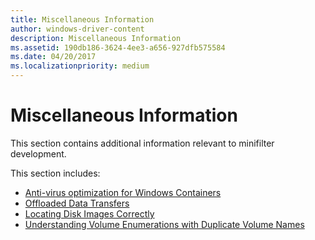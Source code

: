 ```yaml
---
title: Miscellaneous Information
author: windows-driver-content
description: Miscellaneous Information
ms.assetid: 190db186-3624-4ee3-a656-927dfb575584
ms.date: 04/20/2017
ms.localizationpriority: medium
---
```


# Miscellaneous Information


This section contains additional information relevant to minifilter development.

This section includes:

* [Anti-virus optimization for Windows Containers](anti-virus-optimization-for-windows-containers.md)  
* [Offloaded Data Transfers](offloaded-data-transfers.md)  
* [Locating Disk Images Correctly](locating-disk-images-correctly.md)  
* [Understanding Volume Enumerations with Duplicate Volume Names](understanding-volume-enumerations-with-duplicate-volume-names.md)

 

 




